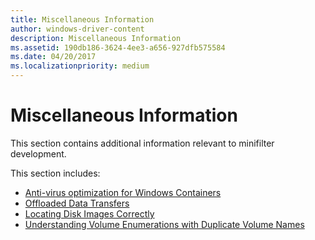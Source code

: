 ```yaml
---
title: Miscellaneous Information
author: windows-driver-content
description: Miscellaneous Information
ms.assetid: 190db186-3624-4ee3-a656-927dfb575584
ms.date: 04/20/2017
ms.localizationpriority: medium
---
```


# Miscellaneous Information


This section contains additional information relevant to minifilter development.

This section includes:

* [Anti-virus optimization for Windows Containers](anti-virus-optimization-for-windows-containers.md)  
* [Offloaded Data Transfers](offloaded-data-transfers.md)  
* [Locating Disk Images Correctly](locating-disk-images-correctly.md)  
* [Understanding Volume Enumerations with Duplicate Volume Names](understanding-volume-enumerations-with-duplicate-volume-names.md)

 

 




